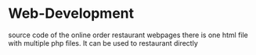 # Web-Development
source code of the online order restaurant webpages
there is one html file with multiple php files. It can be used to restaurant directly
